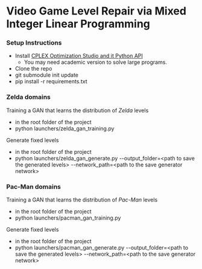 # Video Game Level Repair via Mixed Integer Linear Programming

### Setup Instructions
- Install [CPLEX Optimization Studio and it Python API](https://developer.ibm.com/docloud/blog/2019/07/04/cplex-optimization-studio-for-students-and-academics/)
    - You may need academic version to solve large programs. 
- Clone the repo
- git submodule init update
- pip install -r requirements.txt

### Zelda domains
Training a GAN that learns the distribution of *Zelda* levels
- in the root folder of the project
- python launchers/zelda_gan_training.py

Generate fixed levels
- in the root folder of the project
- python launchers/zelda_gan_generate.py --output_folder=\<path to save the generated levels\> --network_path=\<path to the save generator network\>

### Pac-Man domains
Training a GAN that learns the distribution of *Pac-Man* levels
- in the root folder of the project
- python launchers/pacman_gan_training.py

Generate fixed levels
- in the root folder of the project
- python launchers/pacman_gan_generate.py --output_folder=\<path to save the generated levels\> --network_path=\<path to the save generator network\>

